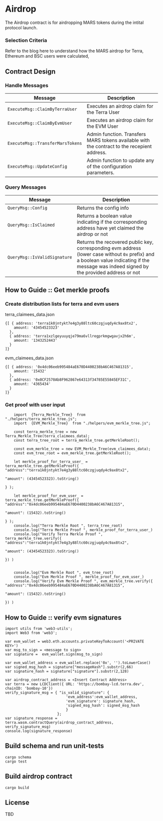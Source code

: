 # Airdrop

The Airdrop contract is for airdropping MARS tokens during the intital protocol launch. 


### Selection Criteria 
Refer to the blog here to understand how the MARS airdrop for Terra, Ethereum and BSC users were calculated, 


## Contract Design

### Handle Messages

| Message                       | Description                                                                                         |
| ----------------------------- | --------------------------------------------------------------------------------------------------- |
| `ExecuteMsg::ClaimByTerraUser`   |  Executes an airdrop claim for the Terra User                                                           |
| `ExecuteMsg::ClaimByEvmUser`    | Executes an airdrop claim for the EVM User                                         |
| `ExecuteMsg::TransferMarsTokens`          | Admin function. Transfers MARS tokens available with the contract to the recepient address.                                       |
| `ExecuteMsg::UpdateConfig`    | Admin function to update any of the configuration parameters.                                      |

### Query Messages

| Message              | Description                                                                        |
| -------------------- | ---------------------------------------------------------------------------------- |
| `QueryMsg::Config`   | Returns the config info                                                            |
| `QueryMsg::IsClaimed`    |Returns a boolean value indicating if the corresponding address have yet claimed the airdrop or not                                                |
| `QueryMsg::IsValidSignature` | Returns the recovered public key, corresponding evm address (lower case without `0x` prefix) and a boolean value indicating if the message was indeed signed by the provided address or not                                           |


## How to Guide :: Get merkle proofs

### Create distribution lists for terra and evm users

terra_claimees_data.json

```
{[ { address: 'terra1k0jntykt7e4g3y88ltc60czgjuqdy4c9ax8tx2',
    amount: '43454523323'
  },
  { address: 'terra1xzlgeyuuyqje79ma6vllregprkmgwgavjx2h6m',
    amount: '1343252443'
  }
]}
```

evm_claimees_data.json

```
{[ { address: '0x4dc06eeb995484aE670D4400238bA6C467A81315',
    amount: '15432'
  },
  { address: '0x0CF2570Ab8F962867e64313f34785E55845EF31C',
    amount: '4365434'
  }
]}
```

### Get proof with user input
```
    import  {Terra_Merkle_Tree}  from "./helpers/terra_merkle_tree.js";
    import  {EVM_Merkle_Tree}  from "./helpers/evm_merkle_tree.js";

    const terra_merkle_tree = new Terra_Merkle_Tree(terra_claimees_data);
    const terra_tree_root = terra_merkle_tree.getMerkleRoot();

    const evm_merkle_tree = new EVM_Merkle_Tree(evm_claimees_data);
    const evm_tree_root = evm_merkle_tree.getMerkleRoot();

    let merkle_proof_for_terra_user_ = terra_merkle_tree.getMerkleProof({  "address":"terra1k0jntykt7e4g3y88ltc60czgjuqdy4c9ax8tx2", 
                                                                            "amount": (43454523323).toString()
                                                                        } );

    let merkle_proof_for_evm_user_ = terra_merkle_tree.getMerkleProof({  "address":"0x4dc06eeb995484aE670D4400238bA6C467A81315", 
                                                                            "amount": (15432).toString()
                                                                        } );
    console.log("Terra Merkle Root ", terra_tree_root)
    console.log("Terra Merkle Proof ", merkle_proof_for_terra_user_)
    console.log("Verify Terra Merkle Proof ", terra_merkle_tree.verify({  "address":"terra1k0jntykt7e4g3y88ltc60czgjuqdy4c9ax8tx2", 
                                                                            "amount": (43454523323).toString()
                                                                        }) )


    console.log("Evm Merkle Root ", evm_tree_root)
    console.log("Evm Merkle Proof ", merkle_proof_for_evm_user_)
    console.log("Verify Evm Merkle Proof ", evm_merkle_tree.verify({  "address":"0x4dc06eeb995484aE670D4400238bA6C467A81315", 
                                                                            "amount": (15432).toString()
                                                                        }) )    
```


## How to Guide :: verify evm signatures

```
import utils from 'web3-utils';
import Web3 from 'web3';

var evm_wallet = web3.eth.accounts.privateKeyToAccount('<PRIVATE KEY>')
var msg_to_sign = <message to sign>
var signature =  evm_wallet.sign(msg_to_sign)

var evm_wallet_address = evm_wallet.replace('0x', '').toLowerCase()
var signed_msg_hash = signature["messageHash"].substr(2,66)
var signature_hash = signature["signature"].substr(2,128) 

var airdrop_contract_address = <Insert Contract Address>
var terra = new LCDClient({ URL: 'https://bombay-lcd.terra.dev', chainID: 'bombay-10'})
verify_signature_msg = { "is_valid_signature": {
                            'evm_address':evm_wallet_address, 
                            'evm_signature': signature_hash, 
                            'signed_msg_hash': signed_msg_hash 
                            }
                        };
var signature_response = terra.wasm.contractQuery(airdrop_contract_address, verify_signature_msg)
console.log(signature_response)
```


## Build schema and run unit-tests
```
cargo schema
cargo test
```

## Build airdrop contract

```
cargo build

```



## License

TBD
